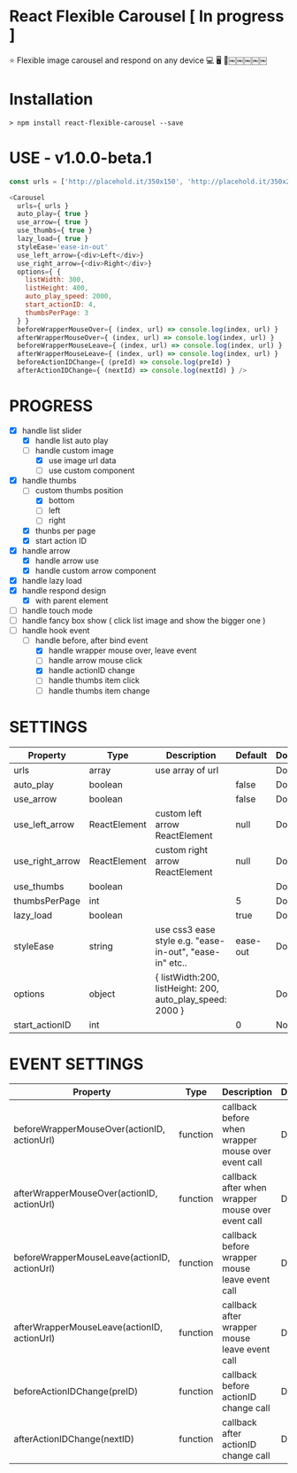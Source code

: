 # React Flexible Carousel [ In progress ]
⭐️  Flexible image carousel and respond on any device 💻  🖥  👀￼￼￼￼￼

# Installation

```command
> npm install react-flexible-carousel --save
```

# USE - v1.0.0-beta.1

```javascript
const urls = ['http://placehold.it/350x150', 'http://placehold.it/350x200', 'http://placehold.it/350x250', 'http://placehold.it/350x300']

<Carousel
  urls={ urls }
  auto_play={ true }
  use_arrow={ true }
  use_thumbs={ true }
  lazy_load={ true }
  styleEase='ease-in-out'
  use_left_arrow={<div>Left</div>}
  use_right_arrow={<div>Right</div>}
  options={ {
    listWidth: 300,
    listHeight: 400,
    auto_play_speed: 2000,
    start_actionID: 4,
    thumbsPerPage: 3
  } }
  beforeWrapperMouseOver={ (index, url) => console.log(index, url) }
  afterWrapperMouseOver={ (index, url) => console.log(index, url) }
  beforeWrapperMouseLeave={ (index, url) => console.log(index, url) }
  afterWrapperMouseLeave={ (index, url) => console.log(index, url) }
  beforeActionIDChange={ (preId) => console.log(preId) }
  afterActionIDChange={ (nextId) => console.log(nextId) } />
```

# PROGRESS

- [x] handle list slider
  - [x] handle list auto play
  - [ ] handle custom image
    - [x] use image url data
    - [ ] use custom component
- [x] handle thumbs
  - [ ] custom thumbs position
    - [x] bottom
    - [ ] left
    - [ ] right
  - [x] thunbs per page
  - [x] start action ID
- [x] handle arrow
  - [x] handle arrow use
  - [x] handle custom arrow component
- [x] handle lazy load
- [x] handle respond design
  - [x] with parent element
- [ ] handle touch mode
- [ ] handle fancy box show ( click list image and show the bigger one )
- [ ] handle hook event
  - [ ] handle before, after bind event
    - [x] handle wrapper mouse over, leave event
    - [ ] handle arrow mouse click
    - [x] handle actionID change
    - [ ] handle thumbs item click
    - [ ] handle thumbs item change

# SETTINGS

|    Property    | Type |          Description          | Default | Done |
| -------------  | ---- |          -----------          | ------- | ---- |
|urls|array|use array of url||Done|
|auto_play|boolean||false|Done|
|use_arrow|boolean||false|Done|
|use_left_arrow|ReactElement|custom left arrow ReactElement|null|Done|
|use_right_arrow|ReactElement|custom right arrow ReactElement|null|Done|
|use_thumbs|boolean|||Done|
|thumbsPerPage|int||5|Done|
|lazy_load|boolean||true|Done|
|styleEase|string|use css3 ease style e.g. "ease-in-out", "ease-in" etc..|ease-out|Done|
|options|object|{ listWidth:200, listHeight: 200, auto_play_speed: 2000 }||Done|
|start_actionID|int||0|Not|

# EVENT SETTINGS
|    Property    | Type |          Description          | Done |
| -------------  | ---- |          -----------          | ------- |
|beforeWrapperMouseOver(actionID, actionUrl)|function|callback before when wrapper mouse over event call|Done|
|afterWrapperMouseOver(actionID, actionUrl)|function|callback after when wrapper mouse over event call|Done|
|beforeWrapperMouseLeave(actionID, actionUrl)|function|callback before wrapper mouse leave event call|Done|
|afterWrapperMouseLeave(actionID, actionUrl)|function|callback after wrapper mouse leave event call|Done|
|beforeActionIDChange(preID)|function|callback before actionID change call|Done|
|afterActionIDChange(nextID)|function|callback after actionID change call|Done|
